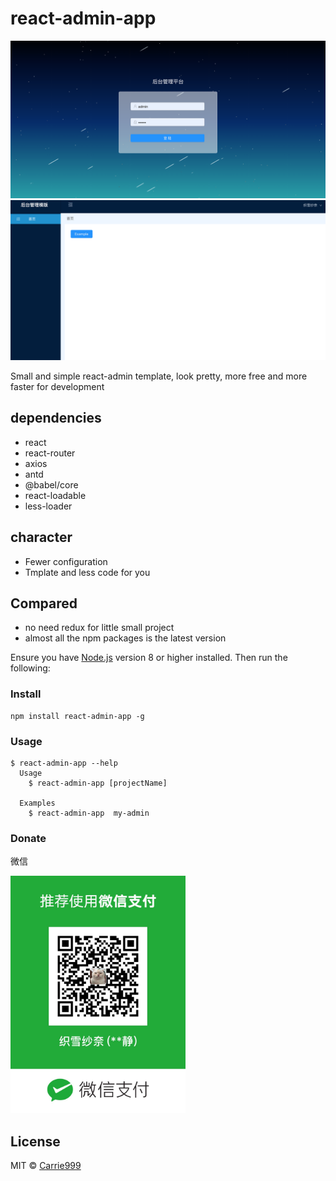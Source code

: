 # react-admin-app
<img src="login.png" width="660">
<img src="home.png" width="660">

Small and simple react-admin template, look pretty, more free and more faster for development

## dependencies
+ react 
+ react-router
+ axios
+ antd
+ @babel/core
+ react-loadable
+ less-loader

## character
+ Fewer configuration 
+ Tmplate and less code for you

## Compared
+ no need redux for little small project
+ almost all the npm packages is the latest version


Ensure you have [Node.js](https://nodejs.org) version 8 or higher installed. Then run the following:
### Install
```
npm install react-admin-app -g 
```


### Usage
```
$ react-admin-app --help
  Usage
    $ react-admin-app [projectName]

  Examples
    $ react-admin-app  my-admin
```

### Donate
微信

<img src="wx.jpg" width="280">


## License

MIT © [Carrie999](https://github.com/Carrie999)
